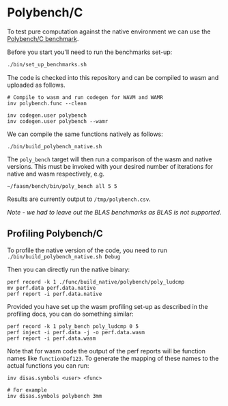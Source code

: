 # Polybench/C

To test pure computation against the native environment we can use the
[Polybench/C benchmark](http://web.cse.ohio-state.edu/~pouchet.2/software/polybench/).

Before you start you'll need to run the benchmarks set-up:

```bash
./bin/set_up_benchmarks.sh
```

The code is checked into this repository and can be compiled to wasm and
uploaded as follows.

```
# Compile to wasm and run codegen for WAVM and WAMR
inv polybench.func --clean

inv codegen.user polybench
inv codegen.user polybench --wamr
```

We can compile the same functions natively as follows:

```
./bin/build_polybench_native.sh
```

The `poly_bench` target will then run a comparison of the wasm and native
versions. This must be invoked with your desired number of iterations for native
and wasm respectively, e.g.

```
~/faasm/bench/bin/poly_bench all 5 5
```

Results are currently output to `/tmp/polybench.csv`.

_Note - we had to leave out the BLAS benchmarks as BLAS is not supported_.

## Profiling Polybench/C

To profile the native version of the code, you need to run
`./bin/build_polybench_native.sh Debug`

Then you can directly run the native binary:

```
perf record -k 1 ./func/build_native/polybench/poly_ludcmp
mv perf.data perf.data.native
perf report -i perf.data.native
```

Provided you have set up the wasm profiling set-up as described in the profiling
docs, you can do something similar:

```
perf record -k 1 poly_bench poly_ludcmp 0 5
perf inject -i perf.data -j -o perf.data.wasm
perf report -i perf.data.wasm
```

Note that for wasm code the output of the perf reports will be function names
like `functionDef123`.  To generate the mapping of these names to the actual
functions you can run:

```
inv disas.symbols <user> <func>

# For example
inv disas.symbols polybench 3mm
```

